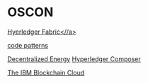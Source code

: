 # OSCON
<a href="https://www.hyperledger.org/projects/fabric">Hyerledger Fabric<//a>
<P>
  <A HREF="https://developer.ibm.com/code/technologies/blockchain/">code patterns</h1></A>
<p><A HREF="http://localhost:4200/">Decentralized Energy</a>
  <a href="http://composer-playground.mybluemix.net/l">Hyperledger Composer</a><p>
  <a href="https://vehicle-manufacture-uneradicative-insolence.mybluemix.net/tutorial">The IBM Blockchain Cloud</a>  
